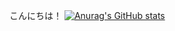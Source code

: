 こんにちは！
[![Anurag's GitHub stats](https://github-readme-stats.vercel.app/api?username=keromonsumire)](https://github.com/anuraghazra/github-readme-stats)
